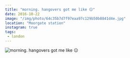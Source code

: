 ```yaml
---
title: "morning. hangovers got me like 😑"
date: 2016-10-22
image: "/img/photo/64c35b7d7f97eaa97c129b50b8841d4e.jpg"
location: "Moorgate station"
instagram: true
tags:
 - london
---
```


![morning. hangovers got me like 😑](/img/photo/64c35b7d7f97eaa97c129b50b8841d4e.jpg)
